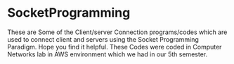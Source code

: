 # SocketProgramming
These are Some of the Client/server Connection programs/codes which are used to connect client and servers using the Socket Programming Paradigm. Hope you find it helpful.
These Codes were coded in Computer Networks lab in AWS environment which we had in our 5th semester.
